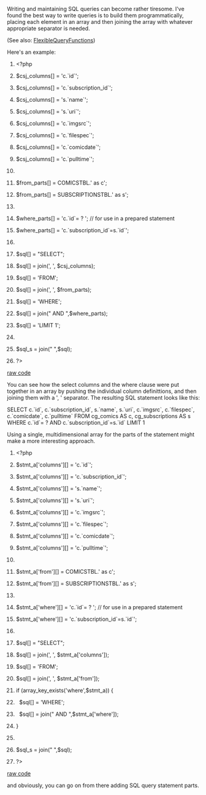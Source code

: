 <div id="wikitext">

<span id="excerpt"></span> Writing and maintaining SQL queries can
become rather tiresome. I've found the best way to write queries is to
build them programmatically, placing each element in an array and then
joining the array with whatever appropriate separator is needed. <span
id="excerptend"></span>

(See also: <span
class="wikiword">[FlexibleQueryFunctions](http://wiki.tamouse.org?n=Technology.FlexibleQueryFunctions?action=print)</span>)

Here's an example:

<div class="vspace">

</div>

<div id="sourceblock1" class="sourceblock">

<div class="sourceblocktext">

<div class="php">

1.  <div class="de1">

    <span class="kw2">\<?php</span>

    </div>

2.  <div class="de1">

    <span class="re0">\$csj\_columns</span><span
    class="br0">[</span><span class="br0">]</span> <span
    class="sy0">=</span> <span class="st_h">'c.\`id\`'</span><span
    class="sy0">;</span>

    </div>

3.  <div class="de1">

    <span class="re0">\$csj\_columns</span><span
    class="br0">[</span><span class="br0">]</span> <span
    class="sy0">=</span> <span
    class="st_h">'c.\`subscription\_id\`'</span><span
    class="sy0">;</span>

    </div>

4.  <div class="de1">

    <span class="re0">\$csj\_columns</span><span
    class="br0">[</span><span class="br0">]</span> <span
    class="sy0">=</span> <span class="st_h">'s.\`name\`'</span><span
    class="sy0">;</span>

    </div>

5.  <div class="de2">

    <span class="re0">\$csj\_columns</span><span
    class="br0">[</span><span class="br0">]</span> <span
    class="sy0">=</span> <span class="st_h">'s.\`uri\`'</span><span
    class="sy0">;</span>

    </div>

6.  <div class="de1">

    <span class="re0">\$csj\_columns</span><span
    class="br0">[</span><span class="br0">]</span> <span
    class="sy0">=</span> <span class="st_h">'c.\`imgsrc\`'</span><span
    class="sy0">;</span>

    </div>

7.  <div class="de1">

    <span class="re0">\$csj\_columns</span><span
    class="br0">[</span><span class="br0">]</span> <span
    class="sy0">=</span> <span class="st_h">'c.\`filespec\`'</span><span
    class="sy0">;</span>

    </div>

8.  <div class="de1">

    <span class="re0">\$csj\_columns</span><span
    class="br0">[</span><span class="br0">]</span> <span
    class="sy0">=</span> <span
    class="st_h">'c.\`comicdate\`'</span><span class="sy0">;</span>

    </div>

9.  <div class="de1">

    <span class="re0">\$csj\_columns</span><span
    class="br0">[</span><span class="br0">]</span> <span
    class="sy0">=</span> <span class="st_h">'c.\`pulltime\`'</span><span
    class="sy0">;</span>

    </div>

10. <div class="de2">

     

    </div>

11. <div class="de1">

    <span class="re0">\$from\_parts</span><span
    class="br0">[</span><span class="br0">]</span> <span
    class="sy0">=</span> COMICSTBL<span class="sy0">.</span><span
    class="st_h">' as c'</span><span class="sy0">;</span>

    </div>

12. <div class="de1">

    <span class="re0">\$from\_parts</span><span
    class="br0">[</span><span class="br0">]</span> <span
    class="sy0">=</span> SUBSCRIPTIONSTBL<span class="sy0">.</span><span
    class="st_h">' as s'</span><span class="sy0">;</span>

    </div>

13. <div class="de1">

     

    </div>

14. <div class="de1">

    <span class="re0">\$where\_parts</span><span
    class="br0">[</span><span class="br0">]</span> <span
    class="sy0">=</span> <span class="st_h">'c.\`id\`= ? '</span><span
    class="sy0">;</span> <span class="co1">// for use in a prepared
    statement</span>

    </div>

15. <div class="de2">

    <span class="re0">\$where\_parts</span><span
    class="br0">[</span><span class="br0">]</span> <span
    class="sy0">=</span> <span
    class="st_h">'c.\`subscription\_id\`=s.\`id\`'</span><span
    class="sy0">;</span>

    </div>

16. <div class="de1">

     

    </div>

17. <div class="de1">

    <span class="re0">\$sql</span><span class="br0">[</span><span
    class="br0">]</span> <span class="sy0">=</span> <span
    class="st0">"SELECT"</span><span class="sy0">;</span>

    </div>

18. <div class="de1">

    <span class="re0">\$sql</span><span class="br0">[</span><span
    class="br0">]</span> <span class="sy0">=</span> <span
    class="kw3">join</span><span class="br0">(</span><span
    class="st_h">', '</span><span class="sy0">,</span> <span
    class="re0">\$csj\_columns</span><span class="br0">)</span><span
    class="sy0">;</span>

    </div>

19. <div class="de1">

    <span class="re0">\$sql</span><span class="br0">[</span><span
    class="br0">]</span> <span class="sy0">=</span> <span
    class="st_h">'FROM'</span><span class="sy0">;</span>

    </div>

20. <div class="de2">

    <span class="re0">\$sql</span><span class="br0">[</span><span
    class="br0">]</span> <span class="sy0">=</span> <span
    class="kw3">join</span><span class="br0">(</span><span
    class="st_h">', '</span><span class="sy0">,</span> <span
    class="re0">\$from\_parts</span><span class="br0">)</span><span
    class="sy0">;</span>

    </div>

21. <div class="de1">

    <span class="re0">\$sql</span><span class="br0">[</span><span
    class="br0">]</span> <span class="sy0">=</span> <span
    class="st_h">'WHERE'</span><span class="sy0">;</span>

    </div>

22. <div class="de1">

    <span class="re0">\$sql</span><span class="br0">[</span><span
    class="br0">]</span> <span class="sy0">=</span> <span
    class="kw3">join</span><span class="br0">(</span><span class="st0">"
    AND "</span><span class="sy0">,</span><span
    class="re0">\$where\_parts</span><span class="br0">)</span><span
    class="sy0">;</span>

    </div>

23. <div class="de1">

    <span class="re0">\$sql</span><span class="br0">[</span><span
    class="br0">]</span> <span class="sy0">=</span> <span
    class="st_h">'LIMIT 1'</span><span class="sy0">;</span>

    </div>

24. <div class="de1">

     

    </div>

25. <div class="de2">

    <span class="re0">\$sql\_s</span> <span class="sy0">=</span> <span
    class="kw3">join</span><span class="br0">(</span><span class="st0">"
    "</span><span class="sy0">,</span><span
    class="re0">\$sql</span><span class="br0">)</span><span
    class="sy0">;</span>

    </div>

26. <div class="de1">

    <span class="sy1">?\></span>

    </div>

</div>

</div>

<div class="sourceblocklink">

[raw
code](http://wiki.tamouse.org?n=Technology.BestPracticeForBuildingSQLQueries?action=sourceblock&num=1)

</div>

</div>

You can see how the select columns and the where clause were put
together in an array by pushing the individual column definittions, and
then joining them with a ', ' separator. The resulting SQL statement
looks like this:

<div class="vspace">

</div>

<div id="sourceblock2" class="sourceblock">

<div class="sourceblocktext">

<div class="sql">

<span class="kw1">SELECT</span> c<span class="sy0">.</span><span
class="st0">\`id\`</span><span class="sy0">,</span> c<span
class="sy0">.</span><span class="st0">\`subscription\_id\`</span><span
class="sy0">,</span> s<span class="sy0">.</span><span
class="st0">\`name\`</span><span class="sy0">,</span> s<span
class="sy0">.</span><span class="st0">\`uri\`</span><span
class="sy0">,</span> c<span class="sy0">.</span><span
class="st0">\`imgsrc\`</span><span class="sy0">,</span> c<span
class="sy0">.</span><span class="st0">\`filespec\`</span><span
class="sy0">,</span> c<span class="sy0">.</span><span
class="st0">\`comicdate\`</span><span class="sy0">,</span> c<span
class="sy0">.</span><span class="st0">\`pulltime\`</span> <span
class="kw1">FROM</span> cg\_comics <span class="kw1">AS</span> c<span
class="sy0">,</span> cg\_subscriptions <span class="kw1">AS</span> s
<span class="kw1">WHERE</span> c<span class="sy0">.</span><span
class="st0">\`id\`</span><span class="sy0">=</span> ? <span
class="kw1">AND</span> c<span class="sy0">.</span><span
class="st0">\`subscription\_id\`</span><span class="sy0">=</span>s<span
class="sy0">.</span><span class="st0">\`id\`</span> <span
class="kw1">LIMIT</span> <span class="nu0">1</span>

</div>

</div>

<div class="sourceblocklink">

</div>

</div>

Using a single, multidimensional array for the parts of the statement
might make a more interesting approach.

<div class="vspace">

</div>

<div id="sourceblock3" class="sourceblock">

<div class="sourceblocktext">

<div class="php">

1.  <div class="de1">

    <span class="kw2">\<?php</span>

    </div>

2.  <div class="de1">

    <span class="re0">\$stmt\_a</span><span class="br0">[</span><span
    class="st_h">'columns'</span><span class="br0">]</span><span
    class="br0">[</span><span class="br0">]</span> <span
    class="sy0">=</span> <span class="st_h">'c.\`id\`'</span><span
    class="sy0">;</span>

    </div>

3.  <div class="de1">

    <span class="re0">\$stmt\_a</span><span class="br0">[</span><span
    class="st_h">'columns'</span><span class="br0">]</span><span
    class="br0">[</span><span class="br0">]</span> <span
    class="sy0">=</span> <span
    class="st_h">'c.\`subscription\_id\`'</span><span
    class="sy0">;</span>

    </div>

4.  <div class="de1">

    <span class="re0">\$stmt\_a</span><span class="br0">[</span><span
    class="st_h">'columns'</span><span class="br0">]</span><span
    class="br0">[</span><span class="br0">]</span> <span
    class="sy0">=</span> <span class="st_h">'s.\`name\`'</span><span
    class="sy0">;</span>

    </div>

5.  <div class="de2">

    <span class="re0">\$stmt\_a</span><span class="br0">[</span><span
    class="st_h">'columns'</span><span class="br0">]</span><span
    class="br0">[</span><span class="br0">]</span> <span
    class="sy0">=</span> <span class="st_h">'s.\`uri\`'</span><span
    class="sy0">;</span>

    </div>

6.  <div class="de1">

    <span class="re0">\$stmt\_a</span><span class="br0">[</span><span
    class="st_h">'columns'</span><span class="br0">]</span><span
    class="br0">[</span><span class="br0">]</span> <span
    class="sy0">=</span> <span class="st_h">'c.\`imgsrc\`'</span><span
    class="sy0">;</span>

    </div>

7.  <div class="de1">

    <span class="re0">\$stmt\_a</span><span class="br0">[</span><span
    class="st_h">'columns'</span><span class="br0">]</span><span
    class="br0">[</span><span class="br0">]</span> <span
    class="sy0">=</span> <span class="st_h">'c.\`filespec\`'</span><span
    class="sy0">;</span>

    </div>

8.  <div class="de1">

    <span class="re0">\$stmt\_a</span><span class="br0">[</span><span
    class="st_h">'columns'</span><span class="br0">]</span><span
    class="br0">[</span><span class="br0">]</span> <span
    class="sy0">=</span> <span
    class="st_h">'c.\`comicdate\`'</span><span class="sy0">;</span>

    </div>

9.  <div class="de1">

    <span class="re0">\$stmt\_a</span><span class="br0">[</span><span
    class="st_h">'columns'</span><span class="br0">]</span><span
    class="br0">[</span><span class="br0">]</span> <span
    class="sy0">=</span> <span class="st_h">'c.\`pulltime\`'</span><span
    class="sy0">;</span>

    </div>

10. <div class="de2">

     

    </div>

11. <div class="de1">

    <span class="re0">\$stmt\_a</span><span class="br0">[</span><span
    class="st_h">'from'</span><span class="br0">]</span><span
    class="br0">[</span><span class="br0">]</span> <span
    class="sy0">=</span> COMICSTBL<span class="sy0">.</span><span
    class="st_h">' as c'</span><span class="sy0">;</span>

    </div>

12. <div class="de1">

    <span class="re0">\$stmt\_a</span><span class="br0">[</span><span
    class="st_h">'from'</span><span class="br0">]</span><span
    class="br0">[</span><span class="br0">]</span> <span
    class="sy0">=</span> SUBSCRIPTIONSTBL<span class="sy0">.</span><span
    class="st_h">' as s'</span><span class="sy0">;</span>

    </div>

13. <div class="de1">

     

    </div>

14. <div class="de1">

    <span class="re0">\$stmt\_a</span><span class="br0">[</span><span
    class="st_h">'where'</span><span class="br0">]</span><span
    class="br0">[</span><span class="br0">]</span> <span
    class="sy0">=</span> <span class="st_h">'c.\`id\`= ? '</span><span
    class="sy0">;</span> <span class="co1">// for use in a prepared
    statement</span>

    </div>

15. <div class="de2">

    <span class="re0">\$stmt\_a</span><span class="br0">[</span><span
    class="st_h">'where'</span><span class="br0">]</span><span
    class="br0">[</span><span class="br0">]</span> <span
    class="sy0">=</span> <span
    class="st_h">'c.\`subscription\_id\`=s.\`id\`'</span><span
    class="sy0">;</span>

    </div>

16. <div class="de1">

     

    </div>

17. <div class="de1">

    <span class="re0">\$sql</span><span class="br0">[</span><span
    class="br0">]</span> <span class="sy0">=</span> <span
    class="st0">"SELECT"</span><span class="sy0">;</span>

    </div>

18. <div class="de1">

    <span class="re0">\$sql</span><span class="br0">[</span><span
    class="br0">]</span> <span class="sy0">=</span> <span
    class="kw3">join</span><span class="br0">(</span><span
    class="st_h">', '</span><span class="sy0">,</span> <span
    class="re0">\$stmt\_a</span><span class="br0">[</span><span
    class="st_h">'columns'</span><span class="br0">]</span><span
    class="br0">)</span><span class="sy0">;</span>

    </div>

19. <div class="de1">

    <span class="re0">\$sql</span><span class="br0">[</span><span
    class="br0">]</span> <span class="sy0">=</span> <span
    class="st_h">'FROM'</span><span class="sy0">;</span>

    </div>

20. <div class="de2">

    <span class="re0">\$sql</span><span class="br0">[</span><span
    class="br0">]</span> <span class="sy0">=</span> <span
    class="kw3">join</span><span class="br0">(</span><span
    class="st_h">', '</span><span class="sy0">,</span> <span
    class="re0">\$stmt\_a</span><span class="br0">[</span><span
    class="st_h">'from'</span><span class="br0">]</span><span
    class="br0">)</span><span class="sy0">;</span>

    </div>

21. <div class="de1">

    <span class="kw1">if</span> <span class="br0">(</span><span
    class="kw3">array\_key\_exists</span><span class="br0">(</span><span
    class="st_h">'where'</span><span class="sy0">,</span><span
    class="re0">\$stmt\_a</span><span class="br0">)</span><span
    class="br0">)</span> <span class="br0">{</span>

    </div>

22. <div class="de1">

      <span class="re0">\$sql</span><span class="br0">[</span><span
    class="br0">]</span> <span class="sy0">=</span> <span
    class="st_h">'WHERE'</span><span class="sy0">;</span>

    </div>

23. <div class="de1">

      <span class="re0">\$sql</span><span class="br0">[</span><span
    class="br0">]</span> <span class="sy0">=</span> <span
    class="kw3">join</span><span class="br0">(</span><span class="st0">"
    AND "</span><span class="sy0">,</span><span
    class="re0">\$stmt\_a</span><span class="br0">[</span><span
    class="st_h">'where'</span><span class="br0">]</span><span
    class="br0">)</span><span class="sy0">;</span>

    </div>

24. <div class="de1">

    <span class="br0">}</span>

    </div>

25. <div class="de2">

     

    </div>

26. <div class="de1">

    <span class="re0">\$sql\_s</span> <span class="sy0">=</span> <span
    class="kw3">join</span><span class="br0">(</span><span class="st0">"
    "</span><span class="sy0">,</span><span
    class="re0">\$sql</span><span class="br0">)</span><span
    class="sy0">;</span>

    </div>

27. <div class="de1">

    <span class="sy1">?\></span>

    </div>

</div>

</div>

<div class="sourceblocklink">

[raw
code](http://wiki.tamouse.org?n=Technology.BestPracticeForBuildingSQLQueries?action=sourceblock&num=3)

</div>

</div>

and obviously, you can go on from there adding SQL query statement
parts.

<div class="vspace">

</div>

</div>
